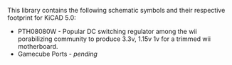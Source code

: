 This library contains the following schematic symbols and their respective footprint for KiCAD 5.0:

- PTH08080W - Popular DC switching regulator among the wii porabilizing community to produce 3.3v, 1.15v 1v for a trimmed wii motherboard.
- Gamecube Ports - *pending*
